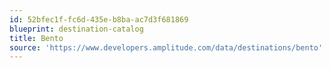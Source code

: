 ```yaml
---
id: 52bfec1f-fc6d-435e-b8ba-ac7d3f681869
blueprint: destination-catalog
title: Bento
source: 'https://www.developers.amplitude.com/data/destinations/bento'
---
```

